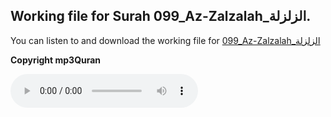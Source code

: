 
## Working file for Surah 099_Az-Zalzalah_الزلزلة.

You can listen to and download the working file for [099_Az-Zalzalah_الزلزلة](https://server13.mp3quran.net/husr/099.mp3)

**Copyright mp3Quran**

<audio controls src="https://server13.mp3quran.net/husr/099.mp3"></audio>
